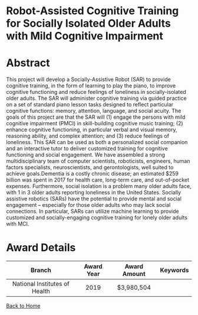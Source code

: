 
Robot-Assisted Cognitive Training for Socially Isolated Older Adults with Mild Cognitive Impairment
===================================================================================================

# Abstract


This project will develop a Socially-Assistive Robot (SAR) to provide cognitive training, in the form of learning
to play the piano, to improve cognitive functioning and reduce feelings of loneliness in socially-isolated older
adults. The SAR will administer cognitive training via guided practice on a set of standard piano lesson tasks
designed to reflect particular cognitive functions: memory, attention, language, and social acuity. The goals of
this project are that the SAR will (1) engage the persons with mild cognitive impairment (PMCI) in skill-building
cognitive music training; (2) enhance cognitive functioning, in particular verbal and visual memory, reasoning
ability, and complex attention; and (3) reduce feelings of loneliness. This SAR can be used as both a
personalized social companion and an interactive tutor to deliver customized training for cognitive functioning
and social engagement. We have assembled a strong multidisciplinary team of computer scientists, roboticists,
engineers, human factors specialists, neuroscientists, and gerontologists, well suited to achieve goals.Dementia is a costly chronic disease; an estimated $259 billion was spent in 2017 for health care, long-term
care, and out-of-pocket expenses. Furthermore, social isolation is a problem many older adults face, with 1 in 3
older adults reporting loneliness in the United States. Socially assistive robotics (SARs) have the potential to
provide mental and social engagement – especially for those older adults who may lack social connections. In
particular, SARs can utilize machine learning to provide customized and socially-engaging cognitive training for
lonely older adults with MCI.  

# Award Details

|Branch|Award Year|Award Amount|Keywords|
| :---: | :---: | :---: | :---: |
|National Institutes of Health|2019|$3,980,504||
  
  


[Back to Home](https://github.com/chrischow/dod_sbir_awards#2350)